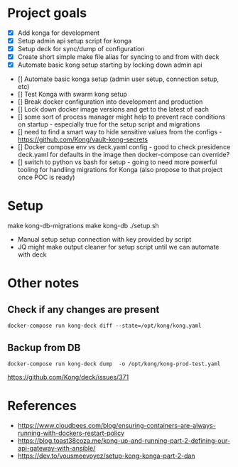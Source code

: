 # Project goals
- [X] Add konga for development
- [X] Setup admin api setup script for konga
- [X] Setup deck for sync/dump of configuration
- [X] Create short simple make file alias for syncing to and from with deck
- [X] Automate basic kong setup starting by locking down admin api
- [] Automate basic konga setup (admin user setup, connection setup, etc)
- [] Test Konga with swarm kong setup 
- [] Break docker configuration into development and production
- [] Lock down docker image versions and get to the latest of each
- [] some sort of process manager might help to prevent race conditions on startup - especially true for the setup script and migrations
- [] need to find a smart way to hide sensitive values from the configs - https://github.com/Kong/vault-kong-secrets
- [] Docker compose env vs deck.yaml config - good to check presidence deck.yaml for defaults in the image then docker-compose can override?
- [] switch to python vs bash for setup - going to need more powerful tooling for handling migrations for Konga (also propose to that project once POC is ready)

# Setup
make kong-db-migrations
make kong-db
./setup.sh

- Manual setup setup connection with key provided by script
- JQ might make output cleaner for setup script until we can automate with deck

# Other notes
## Check if any changes are present
```
docker-compose run kong-deck diff --state=/opt/kong/kong.yaml

```

## Backup from DB
```
docker-compose run kong-deck dump  -o /opt/kong/kong-prod-test.yaml
```
https://github.com/Kong/deck/issues/371

# References
- https://www.cloudbees.com/blog/ensuring-containers-are-always-running-with-dockers-restart-policy
- https://blog.toast38coza.me/kong-up-and-running-part-2-defining-our-api-gateway-with-ansible/
- https://dev.to/vousmeevoyez/setup-kong-konga-part-2-dan
